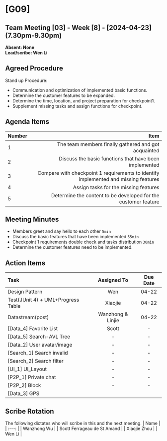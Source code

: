 # [G09]
## Team Meeting [03] - Week [8] - [2024-04-23] (7.30pm-9.30pm)
**Absent: None**
<br>
**Lead/scribe: Wen Li**

## Agreed Procedure
Stand up Procedure: 
- Communication and optimization of implemented basic functions.
- Determine the customer features to be expanded.
- Determine the time, location, and project preparation for checkpoint1.
- Supplement missing tasks and assign functions for checkpoint.


## Agenda Items
| Number |                                                         Item |
| :----- | -----------------------------------------------------------: |
| 1      |         The team members finally gathered and got acquainted |
| 2      |       Discuss the basic functions that have been implemented |
| 3      | Compare with checkpoint 1 requirements to identify implemented and missing features |
| 4      |                        Assign tasks for the missing features |
| 5      | Determine the content to be developed for the customer feature |

## Meeting Minutes
- Members greet and say hello to each other `5min`
- Discuss the basic features that have been implemented `55min`
- Checkpoint 1 requirements double check and tasks distribution `30min`
- Determine the customer features need to be implemented.


## Action Items
| Task                               |    Assigned To    | Due Date |
| :--------------------------------- | :---------------: | :------: |
| Design Pattern                     |        Wen        |  04-22   |
| Test(JUnit 4) + UML+Progress Table |      Xiaojie      |  04-22   |
| Datastream(post)                   | Wanzhong & Linjie |  04-22   |
| [Data_4] Favorite List             |       Scott       |    -     |
| [Data_5] Search-AVL Tree           |         -         |    -     |
| [Data_2] User avatar/image         |         -         |    -     |
| [Search_1] Search invalid          |         -         |    -     |
| [Search_2] Search filter           |         -         |    -     |
| [UI_1] UI_Layout                   |         -         |    -     |
| [P2P_1] Private chat               |         -         |    -     |
| [P2P_2] Block                      |         -         |    -     |
| [Data_3]  GPS                      |                   |          |



## Scribe Rotation
The following dictates who will scribe in this and the next meeting.
| Name |
| :---: |
| Wanzhong Wu |
| Scott Ferrageau de St Amand |
| Xiaojie Zhou |
| Wen Li |